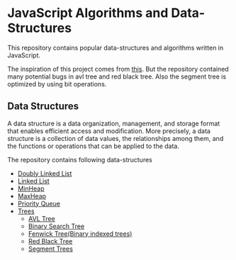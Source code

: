 # JavaScript Algorithms and Data-Structures
This repository contains popular data-structures and algorithms written in JavaScript.

The inspiration of this project comes from [this](https://github.com/trekhleb/javascript-algorithms).
But the repository contained many potential bugs in avl tree and red black tree.
Also the segment tree is optimized by using bit operations. 

## Data Structures
A data structure is a data organization, management, and storage format
that enables efficient access and modification.
More precisely, a data structure is a collection of data values,
the relationships among them, and the functions or operations that can be applied to the data.

The repository contains following data-structures
* [Doubly Linked List](/src/data-structure/doubly-linked-list)
* [Linked List](/src/data-structure/linked-list)
* [MinHeap](/src/data-structure/heap)
* [MaxHeap](/src/data-structure/heap)
* [Priority Queue](/src/data-structure/priority-queue)
* [Trees](/src/data-structure/trees)
    * [AVL Tree](/src/data-structure/trees/avl-tree)
    * [Binary Search Tree](/src/data-structure/trees/binarySearchTree)
    * [Fenwick Tree(Binary indexed trees)](/src/data-structure/trees/fenwickTree)
    * [Red Black Tree](/src/data-structure/trees/red-black-tree)
    * [Segment Trees](/src/data-structure/trees/segmentTree)
    
 